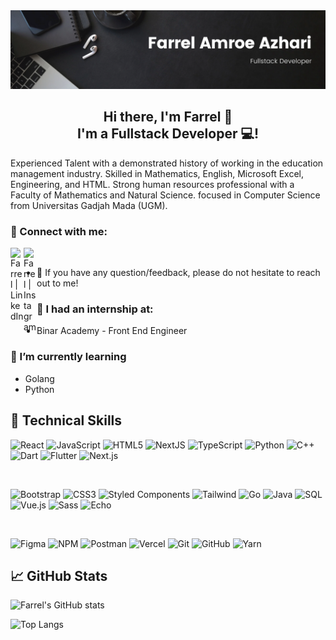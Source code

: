 <img src="Blue Modern Corporate Staff Profile LinkedIn Banner (1).png" alt="my banner">

<h2 align="center">Hi there, I'm Farrel 👋 <br>I'm a Fullstack Developer 💻!</h2>

Experienced Talent with a demonstrated history of working in the education management industry. Skilled in Mathematics, English, Microsoft Excel, Engineering, and HTML. Strong human resources professional with a Faculty of Mathematics and Natural Science. focused in Computer Science from Universitas Gadjah Mada (UGM).

### 🤝 Connect with me:

<a href="https://www.linkedin.com/in/farrel-amroe-azhari-8b14b5217/"><img align="left" src="https://github.com/elsiip/elsiip/assets/110887523/9df33e26-aafb-42d2-8831-937e10827db0" alt="Farrel | LinkedIn" width="21px"/></a>
<a href="https://www.instagram.com/farrelamroe/"><img align="left" src="https://github.com/elsiip/elsiip/assets/110887523/f3dada26-5120-45e3-b11f-8f0713f02243" alt="Farrel | Instagram" width="21px"/></a>
</br>
- 💬 If you have any question/feedback, please do not hesitate to reach out to me!

### 🔭 I had an internship at:
- Binar Academy - Front End Engineer

### 🌱 I’m currently learning
- Golang
- Python

## 💼 Technical Skills

![React](https://img.shields.io/badge/react-%2320232a.svg?style=for-the-badge&logo=react&logoColor=%2361DAFB)
![JavaScript](https://img.shields.io/badge/javascript-%23323330.svg?style=for-the-badge&logo=javascript&logoColor=%23F7DF1E)
![HTML5](https://img.shields.io/badge/html5-%23E34F26.svg?style=for-the-badge&logo=html5&logoColor=white)
![NextJS](https://img.shields.io/badge/nextjs-%23430098.svg?style=for-the-badge&logo=nextjs&logoColor=white)
![TypeScript](https://img.shields.io/badge/typescript-%23007ACC.svg?style=for-the-badge&logo=typescript&logoColor=white)
![Python](https://img.shields.io/badge/python-%2314354C.svg?style=for-the-badge&logo=python&logoColor=white)
![C++](https://img.shields.io/badge/c++-%2300599C.svg?style=for-the-badge&logo=c%2B%2B&logoColor=white)
![Dart](https://img.shields.io/badge/dart-%230175C2.svg?style=for-the-badge&logo=dart&logoColor=white)
![Flutter](https://img.shields.io/badge/flutter-%2302569B.svg?style=for-the-badge&logo=flutter&logoColor=white)
![Next.js](https://img.shields.io/badge/next.js-%23000000.svg?style=for-the-badge&logo=nextdotjs&logoColor=white)

</br>

![Bootstrap](https://img.shields.io/badge/bootstrap-%23563D7C.svg?style=for-the-badge&logo=bootstrap&logoColor=white)
![CSS3](https://img.shields.io/badge/css3-%231572B6.svg?style=for-the-badge&logo=css3&logoColor=white)
![Styled Components](https://img.shields.io/badge/styled--components-DB7093?style=for-the-badge&logo=styled-components&logoColor=white)
![Tailwind](https://img.shields.io/badge/tailwindcss-%230081CB.svg?style=for-the-badge&logo=tailwindcss&logoColor=white)
![Go](https://img.shields.io/badge/go-%2300ADD8.svg?style=for-the-badge&logo=go&logoColor=white)
![Java](https://img.shields.io/badge/java-%23ED8B00.svg?style=for-the-badge&logo=java&logoColor=white)
![SQL](https://img.shields.io/badge/mysql-%234479A1.svg?style=for-the-badge&logo=mysql&logoColor=white)
![Vue.js](https://img.shields.io/badge/vuejs-%2335495e.svg?style=for-the-badge&logo=vue.js&logoColor=%234FC08D)
![Sass](https://img.shields.io/badge/sass-%23CC6699.svg?style=for-the-badge&logo=sass&logoColor=white)
![Echo](https://img.shields.io/badge/echo-%2300ADD8.svg?style=for-the-badge&logo=go&logoColor=white)

</br>

![Figma](https://img.shields.io/badge/figma-%23F24E1E.svg?style=for-the-badge&logo=figma&logoColor=white)
![NPM](https://img.shields.io/badge/NPM-%23000000.svg?style=for-the-badge&logo=npm&logoColor=white)
![Postman](https://img.shields.io/badge/Postman-FF6C37?style=for-the-badge&logo=postman&logoColor=white)
![Vercel](https://img.shields.io/badge/vercel-%23000000.svg?style=for-the-badge&logo=vercel&logoColor=#00C7B7)
![Git](https://img.shields.io/badge/git-%23F05033.svg?style=for-the-badge&logo=git&logoColor=white)
![GitHub](https://img.shields.io/badge/github-%23121011.svg?style=for-the-badge&logo=github&logoColor=white)
![Yarn](https://img.shields.io/badge/yarn-%232C8EBB.svg?style=for-the-badge&logo=yarn&logoColor=white)

## 📈 GitHub Stats 

![Farrel's GitHub stats](https://github-readme-stats.vercel.app/api?username=farrelamroe&show_icons=true&theme=tokyonight)

![Top Langs](https://github-readme-stats.vercel.app/api/top-langs/?username=farrelamroe&=compact&theme=tokyonight)
